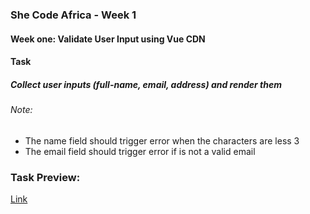 ### She Code Africa - Week 1
#### Week one: Validate User Input using Vue CDN

#### Task
##### Collect user inputs (full-name, email, address) and render them

###### Note:
- The name field should trigger error when the characters are less 3
- The email field should trigger error if is not a valid email


### Task Preview:
[Link](https://mercyikpe.github.io/sca-week1-vue-cdn-user-input/)
